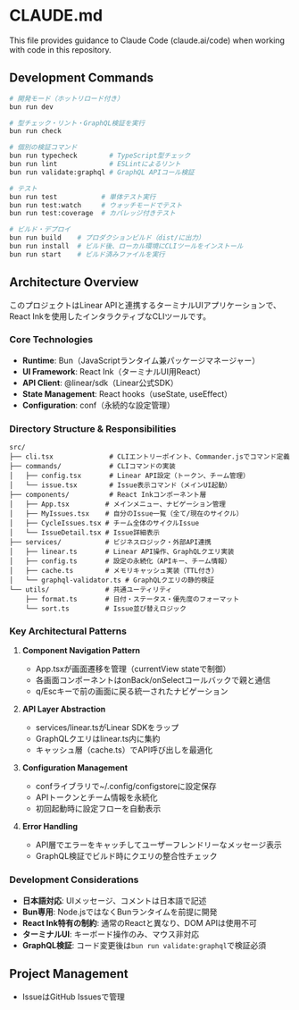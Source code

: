 # CLAUDE.md

This file provides guidance to Claude Code (claude.ai/code) when working with code in this repository.

## Development Commands

```bash
# 開発モード（ホットリロード付き）
bun run dev

# 型チェック・リント・GraphQL検証を実行
bun run check

# 個別の検証コマンド
bun run typecheck        # TypeScript型チェック
bun run lint             # ESLintによるリント
bun run validate:graphql # GraphQL APIコール検証

# テスト
bun run test           # 単体テスト実行
bun run test:watch     # ウォッチモードでテスト
bun run test:coverage  # カバレッジ付きテスト

# ビルド・デプロイ
bun run build    # プロダクションビルド（dist/に出力）
bun run install  # ビルド後、ローカル環境にCLIツールをインストール
bun run start    # ビルド済みファイルを実行
```

## Architecture Overview

このプロジェクトはLinear APIと連携するターミナルUIアプリケーションで、React Inkを使用したインタラクティブなCLIツールです。

### Core Technologies
- **Runtime**: Bun（JavaScriptランタイム兼パッケージマネージャー）
- **UI Framework**: React Ink（ターミナルUI用React）
- **API Client**: @linear/sdk（Linear公式SDK）
- **State Management**: React hooks（useState, useEffect）
- **Configuration**: conf（永続的な設定管理）

### Directory Structure & Responsibilities

```
src/
├── cli.tsx              # CLIエントリーポイント、Commander.jsでコマンド定義
├── commands/            # CLIコマンドの実装
│   ├── config.tsx       # Linear API設定（トークン、チーム管理）
│   └── issue.tsx        # Issue表示コマンド（メインUI起動）
├── components/          # React Inkコンポーネント層
│   ├── App.tsx         # メインメニュー、ナビゲーション管理
│   ├── MyIssues.tsx    # 自分のIssue一覧（全て/現在のサイクル）
│   ├── CycleIssues.tsx # チーム全体のサイクルIssue
│   └── IssueDetail.tsx # Issue詳細表示
├── services/           # ビジネスロジック・外部API連携
│   ├── linear.ts       # Linear API操作、GraphQLクエリ実装
│   ├── config.ts       # 設定の永続化（APIキー、チーム情報）
│   ├── cache.ts        # メモリキャッシュ実装（TTL付き）
│   └── graphql-validator.ts # GraphQLクエリの静的検証
└── utils/              # 共通ユーティリティ
    ├── format.ts       # 日付・ステータス・優先度のフォーマット
    └── sort.ts         # Issue並び替えロジック
```

### Key Architectural Patterns

1. **Component Navigation Pattern**
   - App.tsxが画面遷移を管理（currentView stateで制御）
   - 各画面コンポーネントはonBack/onSelectコールバックで親と通信
   - q/Escキーで前の画面に戻る統一されたナビゲーション

2. **API Layer Abstraction**
   - services/linear.tsがLinear SDKをラップ
   - GraphQLクエリはlinear.ts内に集約
   - キャッシュ層（cache.ts）でAPI呼び出しを最適化

3. **Configuration Management**
   - confライブラリで~/.config/configstoreに設定保存
   - APIトークンとチーム情報を永続化
   - 初回起動時に設定フローを自動表示

4. **Error Handling**
   - API層でエラーをキャッチしてユーザーフレンドリーなメッセージ表示
   - GraphQL検証でビルド時にクエリの整合性チェック

### Development Considerations

- **日本語対応**: UIメッセージ、コメントは日本語で記述
- **Bun専用**: Node.jsではなくBunランタイムを前提に開発
- **React Ink特有の制約**: 通常のReactと異なり、DOM APIは使用不可
- **ターミナルUI**: キーボード操作のみ、マウス非対応
- **GraphQL検証**: コード変更後は`bun run validate:graphql`で検証必須

## Project Management

- IssueはGitHub Issuesで管理